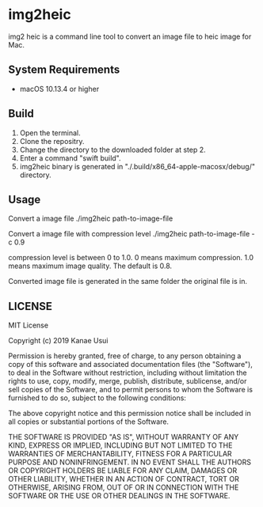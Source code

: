 # img2heic
img2 heic is a command line tool to convert an image file to heic image for Mac.

## System Requirements
- macOS 10.13.4 or higher

## Build
1. Open the terminal.
2. Clone the repositry.
3. Change the directory to the downloaded folder at step 2.
4. Enter a command "swift build".
5. img2heic binary is generated in "./.build/x86_64-apple-macosx/debug/" directory.

## Usage

Convert a image file
./img2heic path-to-image-file

Convert a image file with compression level
./img2heic path-to-image-file -c 0.9

compression level is between 0 to 1.0. 0 means maximum compression. 1.0 means maximum image quality. The default is 0.8. 

Converted image file is generated in the same folder the original file is in.

## LICENSE
MIT License

Copyright (c) 2019 Kanae Usui

Permission is hereby granted, free of charge, to any person obtaining a copy
of this software and associated documentation files (the "Software"), to deal
in the Software without restriction, including without limitation the rights
to use, copy, modify, merge, publish, distribute, sublicense, and/or sell
copies of the Software, and to permit persons to whom the Software is
furnished to do so, subject to the following conditions:

The above copyright notice and this permission notice shall be included in all
copies or substantial portions of the Software.

THE SOFTWARE IS PROVIDED "AS IS", WITHOUT WARRANTY OF ANY KIND, EXPRESS OR
IMPLIED, INCLUDING BUT NOT LIMITED TO THE WARRANTIES OF MERCHANTABILITY,
FITNESS FOR A PARTICULAR PURPOSE AND NONINFRINGEMENT. IN NO EVENT SHALL THE
AUTHORS OR COPYRIGHT HOLDERS BE LIABLE FOR ANY CLAIM, DAMAGES OR OTHER
LIABILITY, WHETHER IN AN ACTION OF CONTRACT, TORT OR OTHERWISE, ARISING FROM,
OUT OF OR IN CONNECTION WITH THE SOFTWARE OR THE USE OR OTHER DEALINGS IN THE
SOFTWARE.
